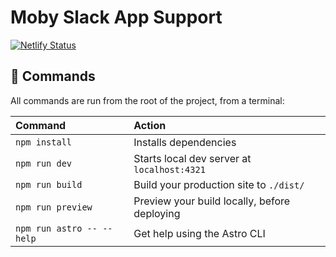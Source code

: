 # Moby Slack App Support

[![Netlify Status](https://api.netlify.com/api/v1/badges/0c288aeb-a9a7-40ef-a529-5258fa6dc5f0/deploy-status)](https://app.netlify.com/sites/moby-slack-support/deploys)

## 🧞 Commands

All commands are run from the root of the project, from a terminal:

| Command                   | Action                                       |
| :------------------------ | :------------------------------------------- |
| `npm install`             | Installs dependencies                        |
| `npm run dev`             | Starts local dev server at `localhost:4321`  |
| `npm run build`           | Build your production site to `./dist/`      |
| `npm run preview`         | Preview your build locally, before deploying |
| `npm run astro -- --help` | Get help using the Astro CLI                 |
